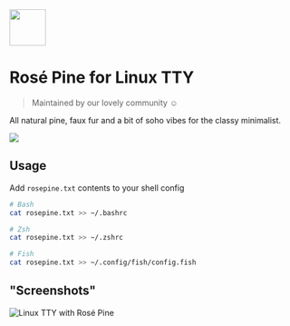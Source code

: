 <img src="https://github.com/rose-pine/rose-pine-theme/blob/master/assets/icon.png" width="64" />

# Rosé Pine for Linux TTY

> Maintained by our lovely community ☺️

All natural pine, faux fur and a bit of soho vibes for the classy minimalist.

[![](https://img.shields.io/badge/Rosé%20Pine%20Theme-191724)](https://github.com/rose-pine/rose-pine-theme)

## Usage

Add `rosepine.txt` contents to your shell config

```sh
# Bash
cat rosepine.txt >> ~/.bashrc

# Zsh
cat rosepine.txt >> ~/.zshrc

# Fish
cat rosepine.txt >> ~/.config/fish/config.fish
```

## "Screenshots"

![Linux TTY with Rosé Pine](https://cdn.discordapp.com/attachments/767172954395639811/776229050804862976/IMG_20201111_153613.jpg)
